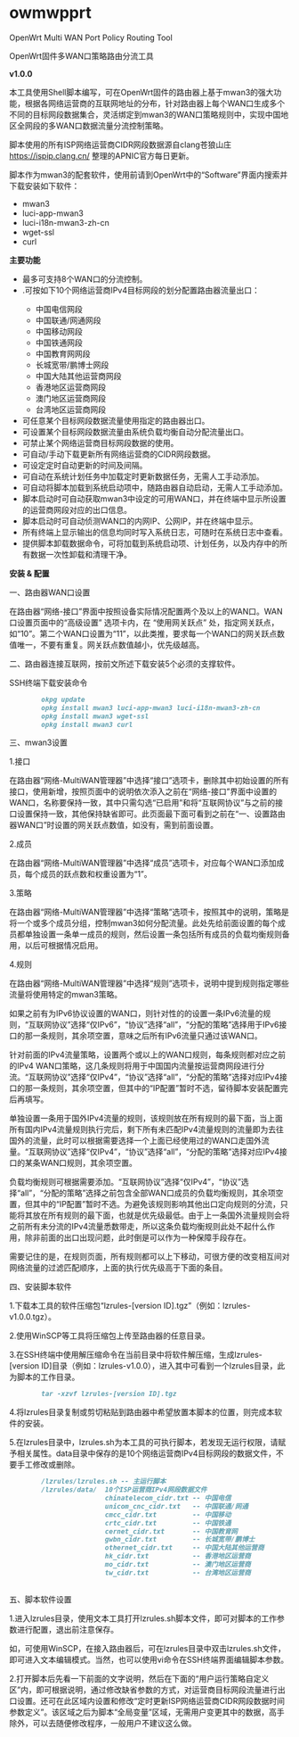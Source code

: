 # owmwpprt
OpenWrt Multi WAN Port Policy Routing Tool

OpenWrt固件多WAN口策略路由分流工具

**v1.0.0**

本工具使用Shell脚本编写，可在OpenWrt固件的路由器上基于mwan3的强大功能，根据各网络运营商的互联网地址的分布，针对路由器上每个WAN口生成多个不同的目标网段数据集合，灵活绑定到mwan3的WAN口策略规则中，实现中国地区全网段的多WAN口数据流量分流控制策略。

脚本使用的所有ISP网络运营商CIDR网段数据源自clang苍狼山庄 https://ispip.clang.cn/ 整理的APNIC官方每日更新。

脚本作为mwan3的配套软件，使用前请到OpenWrt中的“Software”界面内搜索并下载安装如下软件：
    <ul><li>mwan3</li>
    <li>luci-app-mwan3</li>
    <li>luci-i18n-mwan3-zh-cn</li>
    <li>wget-ssl</li>
    <li>curl</li></ul>


**主要功能**

<ul><li>最多可支持8个WAN口的分流控制。</li>
<li>.可按如下10个网络运营商IPv4目标网段的划分配置路由器流量出口：</li>
    <ul><li>中国电信网段</li>
    <li>中国联通/网通网段</li>
    <li>中国移动网段</li>
    <li>中国铁通网段</li>
    <li>中国教育网网段</li>
    <li>长城宽带/鹏博士网段</li>
    <li>中国大陆其他运营商网段</li>
    <li>香港地区运营商网段</li>
    <li>澳门地区运营商网段</li>
    <li>台湾地区运营商网段</li></ul>
<li>可任意某个目标网段数据流量使用指定的路由器出口。</li>
<li>可设置某个目标网段数据流量由系统负载均衡自动分配流量出口。</li>
<li>可禁止某个网络运营商目标网段数据的使用。</li>
<li>可自动/手动下载更新所有网络运营商的CIDR网段数据。</li>
<li>可设定定时自动更新的时间及间隔。</li>
<li>可自动在系统计划任务中加载定时更新数据任务，无需人工手动添加。</li>
<li>可自动将脚本加载到系统启动项中，随路由器自动启动，无需人工手动添加。</li>
<li>脚本启动时可自动获取mwan3中设定的可用WAN口，并在终端中显示所设置的运营商网段对应的出口信息。</li>
<li>脚本启动时可自动侦测WAN口的内网IP、公网IP，并在终端中显示。</li>
<li>所有终端上显示输出的信息均同时写入系统日志，可随时在系统日志中查看。</li>
<li>提供脚本卸载数据命令，可将加载到系统启动项、计划任务，以及内存中的所有数据一次性卸载和清理干净。</li></ul>


**安装 & 配置**

一、路由器WAN口设置

在路由器“网络-接口”界面中按照设备实际情况配置两个及以上的WAN口。WAN口设置页面中的“高级设置” 选项卡内，在 “使用网关跃点” 处，指定网关跃点，如“10”。第二个WAN口设置为“11”，以此类推，要求每一个WAN口的网关跃点数值唯一，不要有重复。网关跃点数值越小，优先级越高。

二、路由器连接互联网，按前文所述下载安装5个必须的支撑软件。

SSH终端下载安装命令
```markdown
        okpg update
        opkg install mwan3 luci-app-mwan3 luci-i18n-mwan3-zh-cn
        opkg install mwan3 wget-ssl
        opkg install mwan3 curl
```
三、mwan3设置

1.接口

在路由器“网络-MultiWAN管理器”中选择“接口”选项卡，删除其中初始设置的所有接口，使用新增，按照页面中的说明依次添入之前在“网络-接口”界面中设置的WAN口，名称要保持一致，其中只需勾选“已启用”和将“互联网协议”与之前的接口设置保持一致，其他保持缺省即可。此页面最下面可看到之前在“一、设置路由器WAN口”时设置的网关跃点数值，如没有，需到前面设置。

2.成员

在路由器“网络-MultiWAN管理器”中选择“成员”选项卡，对应每个WAN口添加成员，每个成员的跃点数和权重设置为“1”。

3.策略

在路由器“网络-MultiWAN管理器”中选择“策略”选项卡，按照其中的说明，策略是将一个或多个成员分组，控制mwan3如何分配流量。此处先给前面设置的每个成员都单独设置一条单一成员的规则，然后设置一条包括所有成员的负载均衡规则备用，以后可根据情况启用。

4.规则

在路由器“网络-MultiWAN管理器”中选择“规则”选项卡，说明中提到规则指定哪些流量将使用特定的mwan3策略。

如果之前有为IPv6协议设置的WAN口，则针对性的的设置一条IPv6流量的规则，“互联网协议”选择“仅IPv6”，“协议”选择“all”，“分配的策略”选择用于IPv6接口的那一条规则，其余项空置，意味之后所有IPv6流量只通过该WAN口。

针对前面的IPv4流量策略，设置两个或以上的WAN口规则，每条规则都对应之前的IPv4 WAN口策略，这几条规则将用于中国国内流量按运营商网段进行分流。“互联网协议”选择“仅IPv4”，“协议”选择“all”，“分配的策略”选择对应IPv4接口的那一条规则，其余项空置，但其中的“IP配置”暂时不选，留待脚本安装配置完后再填写。

单独设置一条用于国外IPv4流量的规则，该规则放在所有规则的最下面，当上面所有国内IPv4流量规则执行完后，剩下所有未匹配IPv4流量规则的流量即为去往国外的流量，此时可以根据需要选择一个上面已经使用过的WAN口走国外流量。“互联网协议”选择“仅IPv4”，“协议”选择“all”，“分配的策略”选择对应IPv4接口的某条WAN口规则，其余项空置。

负载均衡规则可根据需要添加。“互联网协议”选择“仅IPv4”，“协议”选择“all”，“分配的策略”选择之前包含全部WAN口成员的负载均衡规则，其余项空置，但其中的“IP配置”暂时不选。为避免该规则影响其他出口定向规则的分流，只能将其放在所有规则的最下面，也就是优先级最低。由于上一条国外流量规则会将之前所有未分流的IPv4流量悉数带走，所以这条负载均衡规则此处不起什么作用，除非前面的出口出现问题，此时倒是可以作为一种保障手段存在。

需要记住的是，在规则页面，所有规则都可以上下移动，可很方便的改变相互间对网络流量的过滤匹配顺序，上面的执行优先级高于下面的条目。

四、安装脚本软件

1.下载本工具的软件压缩包“lzrules-[version ID].tgz”（例如：lzrules-v1.0.0.tgz）。

2.使用WinSCP等工具将压缩包上传至路由器的任意目录。

3.在SSH终端中使用解压缩命令在当前目录中将软件解压缩，生成lzrules-[version ID]目录（例如：lzrules-v1.0.0），进入其中可看到一个lzrules目录，此为脚本的工作目录。
```markdown
        tar -xzvf lzrules-[version ID].tgz
```
4.将lzrules目录复制或剪切粘贴到路由器中希望放置本脚本的位置，则完成本软件的安装。

5.在lzrules目录中，lzrules.sh为本工具的可执行脚本，若发现无运行权限，请赋予相关属性。data目录中保存的是10个网络运营商IPv4目标网段的数据文件，不要手工修改或删除。
```markdown
        /lzrules/lzrules.sh -- 主运行脚本
        /lzrules/data/  10个ISP运营商IPv4网段数据文件
                        chinatelecom_cidr.txt -- 中国电信
                        unicom_cnc_cidr.txt   -- 中国联通/网通
                        cmcc_cidr.txt         -- 中国移动
                        crtc_cidr.txt         -- 中国铁通
                        cernet_cidr.txt       -- 中国教育网
                        gwbn_cidr.txt         -- 长城宽带/鹏博士
                        othernet_cidr.txt     -- 中国大陆其他运营商
                        hk_cidr.txt           -- 香港地区运营商
                        mo_cidr.txt           -- 澳门地区运营商
                        tw_cidr.txt           -- 台湾地区运营商
                 
```
五、脚本软件设置

1.进入lzrules目录，使用文本工具打开lzrules.sh脚本文件，即可对脚本的工作参数进行配置，退出前注意保存。

如，可使用WinSCP，在接入路由器后，可在lzrules目录中双击lzrules.sh文件，即可进入文本编辑模式。当然，也可以使用vi命令在SSH终端界面编辑脚本参数。

2.打开脚本后先看一下前面的文字说明，然后在下面的“用户运行策略自定义区”内，即可根据说明，通过修改缺省参数的方式，对运营商目标网段流量进行出口设置。还可在此区域内设置和修改“定时更新ISP网络运营商CIDR网段数据时间参数定义”。该区域之后为脚本“全局变量”区域，无需用户变更其中的数据，高手除外，可以去随便修改程序，一般用户不建议这么做。




